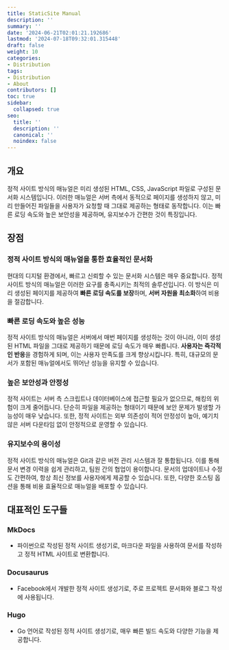 ```yaml
---
title: StaticSite Manual
description: ''
summary: ''
date: '2024-06-21T02:01:21.192686'
lastmod: '2024-07-18T09:32:01.315448'
draft: false
weight: 10
categories:
- Distribution
tags:
- Distribution
- About
contributors: []
toc: true
sidebar:
  collapsed: true
seo:
  title: ''
  description: ''
  canonical: ''
  noindex: false
---
```


## 개요

정적 사이트 방식의 매뉴얼은 미리 생성된 HTML, CSS, JavaScript 파일로 구성된 문서화 시스템입니다. 이러한 매뉴얼은 서버 측에서 동적으로 페이지를 생성하지 않고, 미리 만들어진 파일들을 사용자가 요청할 때 그대로 제공하는 형태로 동작합니다. 이는 빠른 로딩 속도와 높은 보안성을 제공하며, 유지보수가 간편한 것이 특징입니다.

## 장점

### 정적 사이트 방식의 매뉴얼을 통한 효율적인 문서화
현대의 디지털 환경에서, 빠르고 신뢰할 수 있는 문서화 시스템은 매우 중요합니다. 정적 사이트 방식의 매뉴얼은 이러한 요구를 충족시키는 최적의 솔루션입니다. 이 방식은 미리 생성된 페이지를 제공하여 **빠른 로딩 속도를 보장**하며, **서버 자원을 최소화**하여 비용을 절감합니다.
### 빠른 로딩 속도와 높은 성능
정적 사이트 방식의 매뉴얼은 서버에서 매번 페이지를 생성하는 것이 아니라, 이미 생성된 HTML 파일을 그대로 제공하기 때문에 로딩 속도가 매우 빠릅니다. **사용자는 즉각적인 반응**을 경험하게 되며, 이는 사용자 만족도를 크게 향상시킵니다. 특히, 대규모의 문서가 포함된 매뉴얼에서도 뛰어난 성능을 유지할 수 있습니다.
### 높은 보안성과 안정성
정적 사이트는 서버 측 스크립트나 데이터베이스에 접근할 필요가 없으므로, 해킹의 위험이 크게 줄어듭니다. 단순히 파일을 제공하는 형태이기 때문에 보안 문제가 발생할 가능성이 매우 낮습니다. 또한, 정적 사이트는 외부 의존성이 적어 안정성이 높아, 예기치 않은 서버 다운타임 없이 안정적으로 운영할 수 있습니다.
### 유지보수의 용이성
정적 사이트 방식의 매뉴얼은 Git과 같은 버전 관리 시스템과 잘 통합됩니다. 이를 통해 문서 변경 이력을 쉽게 관리하고, 팀원 간의 협업이 용이합니다. 문서의 업데이트나 수정도 간편하여, 항상 최신 정보를 사용자에게 제공할 수 있습니다. 또한, 다양한 호스팅 옵션을 통해 비용 효율적으로 매뉴얼을 배포할 수 있습니다.

## 대표적인 도구들

### MkDocs
- 파이썬으로 작성된 정적 사이트 생성기로, 마크다운 파일을 사용하여 문서를 작성하고 정적 HTML 사이트로 변환합니다.
### Docusaurus
- Facebook에서 개발한 정적 사이트 생성기로, 주로 프로젝트 문서화와 블로그 작성에 사용됩니다.
### Hugo
- Go 언어로 작성된 정적 사이트 생성기로, 매우 빠른 빌드 속도와 다양한 기능을 제공합니다.
